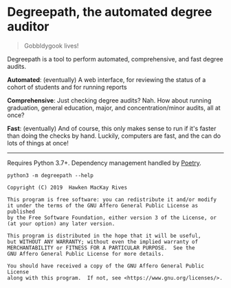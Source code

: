 # Degreepath, the automated degree auditor

> Gobbldygook lives!

Degreepath is a tool to perform automated, comprehensive, and fast degree audits.

**Automated**: (eventually) A web interface, for reviewing the status of a cohort of students and for running reports

**Comprehensive**: Just checking degree audits? Nah. How about running graduation, general education, major, and concentration/minor audits, all at once?

**Fast**: (eventually) And of course, this only makes sense to run if it's faster than doing the checks by hand. Luckily, computers are fast, and the can do lots of things at once!

---

Requires Python 3.7+. Dependency management handled by [Poetry](https://github.com/sdispater/poetry).

```
python3 -m degreepath --help
```

```
Copyright (C) 2019  Hawken MacKay Rives

This program is free software: you can redistribute it and/or modify
it under the terms of the GNU Affero General Public License as published
by the Free Software Foundation, either version 3 of the License, or
(at your option) any later version.

This program is distributed in the hope that it will be useful,
but WITHOUT ANY WARRANTY; without even the implied warranty of
MERCHANTABILITY or FITNESS FOR A PARTICULAR PURPOSE.  See the
GNU Affero General Public License for more details.

You should have received a copy of the GNU Affero General Public License
along with this program.  If not, see <https://www.gnu.org/licenses/>.
```
